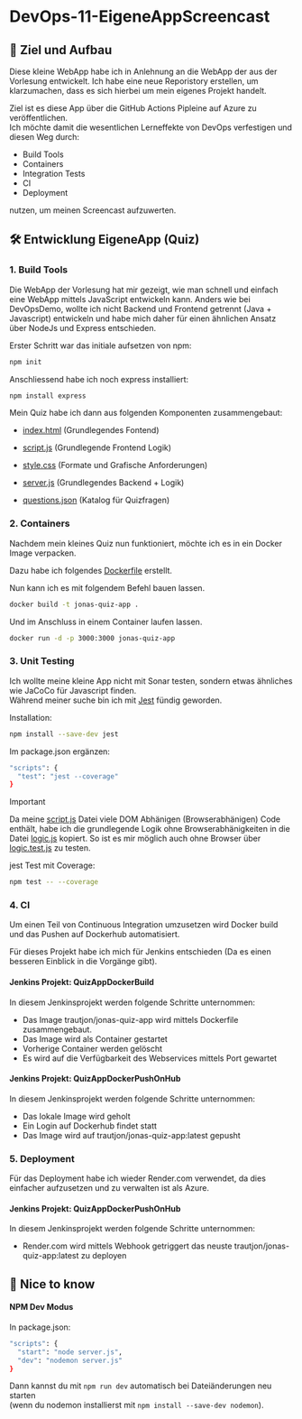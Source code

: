 # DevOps-11-EigeneAppScreencast

## 🎯 Ziel und Aufbau

Diese kleine WebApp habe ich in Anlehnung an die WebApp der aus der Vorlesung entwickelt. 
Ich habe eine neue Reporistory erstellen, um klarzumachen, dass es sich hierbei um mein eigenes Projekt handelt. 

Ziel ist es diese App über die GitHub Actions Pipleine auf Azure zu veröffentlichen. <br>
Ich möchte damit die wesentlichen Lerneffekte von DevOps verfestigen und diesen Weg durch:

- Build Tools 
- Containers
- Integration Tests
- CI
- Deployment

nutzen, um meinen Screencast aufzuwerten.

## 🛠️ Entwicklung EigeneApp (Quiz)

### 1. Build Tools 

Die WebApp der Vorlesung hat mir gezeigt, wie man schnell und einfach eine WebApp mittels JavaScript entwickeln kann. 
Anders wie bei DevOpsDemo, wollte ich nicht Backend und Frontend getrennt (Java + Javascript) entwickeln und habe mich daher für einen ähnlichen Ansatz über NodeJs und Express entschieden. 

Erster Schritt war das initiale aufsetzen von npm:

```bash
npm init 
```
Anschliessend habe ich noch express installiert:

```bash
npm install express 
```

Mein Quiz habe ich dann aus folgenden Komponenten zusammengebaut:

- [index.html](/eigeneApp/public/index.html) (Grundlegendes Fontend)
- [script.js](/eigeneApp/public/script.js) (Grundlegende Frontend Logik)
- [style.css](/eigeneApp/public/style.css) (Formate und Grafische Anforderungen)

- [server.js](/eigeneApp/server.js) (Grundlegendes Backend + Logik)
- [questions.json](/eigeneApp/questions.json) (Katalog für Quizfragen)


### 2. Containers

Nachdem mein kleines Quiz nun funktioniert, möchte ich es in ein Docker Image verpacken.

Dazu habe ich folgendes [Dockerfile](/Dockerfile) erstellt.

Nun kann ich es mit folgendem Befehl bauen lassen.

```bash
docker build -t jonas-quiz-app .
```

Und im Anschluss in einem Container laufen lassen.

```bash
docker run -d -p 3000:3000 jonas-quiz-app
```


### 3. Unit Testing

Ich wollte meine kleine App nicht mit Sonar testen, sondern etwas ähnliches wie JaCoCo für Javascript finden. <br>
Während meiner suche bin ich mit [Jest](https://jestjs.io/) fündig geworden.

Installation:

```bash
npm install --save-dev jest
```

Im package.json ergänzen:

```bash
"scripts": {
  "test": "jest --coverage"
}
```
>[!Important]
Da meine [script.js](/eigeneApp/public/script.js) Datei viele DOM Abhänigen (Browserabhänigen) Code enthält, habe ich die grundlegende Logik ohne Browserabhänigkeiten in die Datei [logic.js](/eigeneApp/logic.js) kopiert. So ist es mir möglich auch ohne Browser über [logic.test.js](/eigeneApp/tests/logic.test.js) zu testen.


jest Test mit Coverage:

```bash
npm test -- --coverage
```


### 4. CI

Um einen Teil von Continuous Integration umzusetzen wird Docker build und das Pushen auf Dockerhub automatisiert.

Für dieses Projekt habe ich mich für Jenkins entschieden (Da es einen besseren Einblick in die Vorgänge gibt).

#### Jenkins Projekt: QuizAppDockerBuild

In diesem Jenkinsprojekt werden folgende Schritte unternommen:

- Das Image trautjon/jonas-quiz-app wird mittels Dockerfile zusammengebaut.
- Das Image wird als Container gestartet
- Vorherige Container werden gelöscht
- Es wird auf die Verfügbarkeit des Webservices mittels Port gewartet

#### Jenkins Projekt: QuizAppDockerPushOnHub

In diesem Jenkinsprojekt werden folgende Schritte unternommen:

- Das lokale Image wird geholt
- Ein Login auf Dockerhub findet statt
- Das Image wird auf trautjon/jonas-quiz-app:latest gepusht

### 5. Deployment

Für das Deployment habe ich wieder Render.com verwendet, da dies einfacher aufzusetzen und zu verwalten ist als Azure.

#### Jenkins Projekt: QuizAppDockerPushOnHub

In diesem Jenkinsprojekt werden folgende Schritte unternommen:

- Render.com wird mittels Webhook getriggert das neuste trautjon/jonas-quiz-app:latest zu deployen

## 🧠 Nice to know

####  NPM Dev Modus

In package.json:
```bash
"scripts": {
  "start": "node server.js",
  "dev": "nodemon server.js"
}
```
Dann kannst du mit `npm run dev` automatisch bei Dateiänderungen neu starten <br> (wenn du nodemon installierst mit `npm install --save-dev nodemon`).

